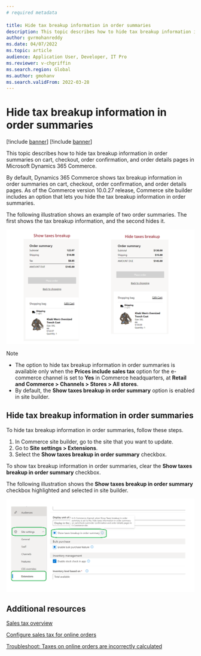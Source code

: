 ```yaml
---
# required metadata

title: Hide tax breakup information in order summaries
description: This topic describes how to hide tax breakup information in order summaries on cart, checkout, order confirmation, and order details pages in Microsoft Dynamics 365 Commerce.
author: gvrmohanreddy
ms.date: 04/07/2022
ms.topic: article
audience: Application User, Developer, IT Pro
ms.reviewer: v-chgriffin
ms.search.region: Global
ms.author: gmohanv
ms.search.validFrom: 2022-03-28
---
```


# Hide tax breakup information in order summaries

[!include [banner](includes/banner.md)]
[!include [banner](includes/preview-banner.md)]

This topic describes how to hide tax breakup information in order summaries on cart, checkout, order confirmation, and order details pages in Microsoft Dynamics 365 Commerce.

By default, Dynamics 365 Commerce shows tax breakup information in order summaries on cart, checkout, order confirmation, and order details pages. As of the Commerce version 10.0.27 release, Commerce site builder includes an option that lets you hide the tax breakup information in order summaries.

The following illustration shows an example of two order summaries. The first shows the tax breakup information, and the second hides it.

![Examples of carts where tax breakup information is shown and hidden.](media/prices-include-sales-tax-e-Commerce.png)

> [!NOTE]
> - The option to hide tax breakup information in order summaries is available only when the **Prices include sales tax** option for the e-commerce channel is set to **Yes** in Commerce headquarters, at **Retail and Commerce \> Channels \> Stores \> All stores**. 
> - By default, the **Show taxes breakup in order summary** option is enabled in site builder.

## Hide tax breakup information in order summaries

To hide tax breakup information in order summaries, follow these steps.

1. In Commerce site builder, go to the site that you want to update.
1. Go to **Site settings \> Extensions**.
1. Select the **Show taxes breakup in order summary** checkbox.

To show tax breakup information in order summaries, clear the **Show taxes breakup in order summary** checkbox.  

The following illustration shows the **Show taxes breakup in order summary** checkbox highlighted and selected in site builder.

![Show taxes breakup in order summary option in site builder.](media/prices-include-sales-tax-e-Commerce-site-settings.png)

## Additional resources

[Sales tax overview](/finance/general-ledger/indirect-taxes-overview)

[Configure sales tax for online orders](sales-tax-config.md)

[Troubleshoot: Taxes on online orders are incorrectly calculated](troubleshoot/tax-miscalculated-online-order.md)
